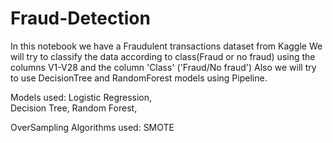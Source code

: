 # Fraud-Detection

In this notebook we have a Fraudulent transactions dataset from Kaggle
We will try to classify the data according to class(Fraud or no fraud) using the columns V1-V28 and the column 'Class' ('Fraud/No fraud')
Also we will try to use DecisionTree and RandomForest models using Pipeline.

Models used: Logistic Regression,<br>
             Decision Tree,
             Random Forest,
             
OverSampling Algorithms used: SMOTE
